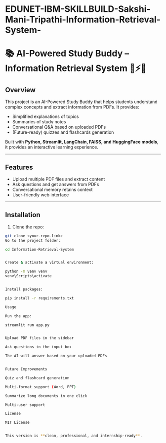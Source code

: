 # EDUNET-IBM-SKILLBUILD-Sakshi-Mani-Tripathi-Information-Retrieval-System-
# 📚 AI-Powered Study Buddy – Information Retrieval System 🤖⚡💡

## Overview
This project is an AI-Powered Study Buddy that helps students understand complex concepts and extract information from PDFs. It provides:  
- Simplified explanations of topics  
- Summaries of study notes  
- Conversational Q&A based on uploaded PDFs  
- (Future-ready) quizzes and flashcards generation  

Built with **Python, Streamlit, LangChain, FAISS, and HuggingFace models**, it provides an interactive learning experience.

---

## Features
- Upload multiple PDF files and extract content  
- Ask questions and get answers from PDFs  
- Conversational memory retains context  
- User-friendly web interface  

---

## Installation
1. Clone the repo:  
```bash
git clone <your-repo-link>
Go to the project folder:

cd Information-Retrieval-System


Create & activate a virtual environment:

python -m venv venv
venv\Scripts\activate      


Install packages:

pip install -r requirements.txt

Usage

Run the app:

streamlit run app.py


Upload PDF files in the sidebar

Ask questions in the input box

The AI will answer based on your uploaded PDFs


Future Improvements

Quiz and flashcard generation

Multi-format support (Word, PPT)

Summarize long documents in one click

Multi-user support

License

MIT License


This version is **clean, professional, and internship-ready**.  
